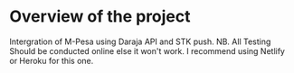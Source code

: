 # Overview of the project
Intergration of M-Pesa using Daraja API and STK push.
NB. All Testing Should be conducted online else it won't work. I recommend using Netlify or Heroku for this one.
